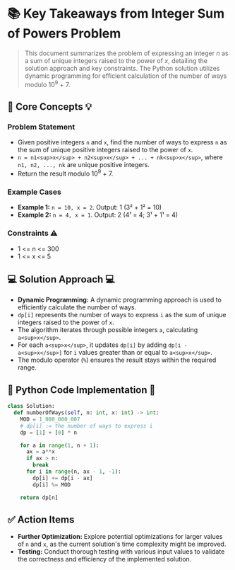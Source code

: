# 📚 Key Takeaways from Integer Sum of Powers Problem

> This document summarizes the problem of expressing an integer *n* as a sum of unique integers raised to the power of *x*, detailing the solution approach and key constraints.  The Python solution utilizes dynamic programming for efficient calculation of the number of ways modulo 10<sup>9</sup> + 7.

## 🧠 Core Concepts 💡

### Problem Statement
* Given positive integers `n` and `x`, find the number of ways to express `n` as the sum of unique positive integers raised to the power of `x`.
*  `n = n1<sup>x</sup> + n2<sup>x</sup> + ... + nk<sup>x</sup>`, where `n1, n2, ..., nk` are unique positive integers.
* Return the result modulo 10<sup>9</sup> + 7.

### Example Cases
* **Example 1:** `n = 10, x = 2`. Output: 1 (3² + 1² = 10)
* **Example 2:** `n = 4, x = 1`. Output: 2 (4¹ = 4; 3¹ + 1¹ = 4)

### Constraints ⚠️
* 1 <= n <= 300
* 1 <= x <= 5


## 💻 Solution Approach 💻

* **Dynamic Programming:** A dynamic programming approach is used to efficiently calculate the number of ways.
* `dp[i]` represents the number of ways to express `i` as the sum of unique integers raised to the power of `x`.
* The algorithm iterates through possible integers `a`, calculating `a<sup>x</sup>`.
* For each `a<sup>x</sup>`, it updates `dp[i]` by adding `dp[i - a<sup>x</sup>]` for `i` values greater than or equal to `a<sup>x</sup>`.
* The modulo operator (`%`) ensures the result stays within the required range.


## 🐍 Python Code Implementation 🐍

```python
class Solution:
  def numberOfWays(self, n: int, x: int) -> int:
    MOD = 1_000_000_007
    # dp[i] := the number of ways to express i
    dp = [1] + [0] * n

    for a in range(1, n + 1):
      ax = a**x
      if ax > n:
        break
      for i in range(n, ax - 1, -1):
        dp[i] += dp[i - ax]
        dp[i] %= MOD

    return dp[n]
```

## ✅ Action Items

* **Further Optimization:** Explore potential optimizations for larger values of `n` and `x`, as the current solution's time complexity might be improved.
* **Testing:** Conduct thorough testing with various input values to validate the correctness and efficiency of the implemented solution.

